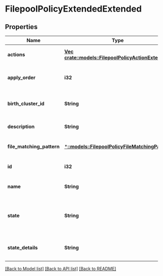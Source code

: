 # FilepoolPolicyExtendedExtended

## Properties
Name | Type | Description | Notes
------------ | ------------- | ------------- | -------------
**actions** | [**Vec <crate::models::FilepoolPolicyActionExtended>**](FilepoolPolicyActionExtended.md) | A list of actions to be taken for matching files | [optional] [default to null]
**apply_order** | **i32** | The order in which this policy should be applied (relative to other policies) | [optional] [default to null]
**birth_cluster_id** | **String** | The guid assigned to the cluster on which the account was created | [optional] [default to null]
**description** | **String** | A description for this policy | [optional] [default to null]
**file_matching_pattern** | [***::models::FilepoolPolicyFileMatchingPattern**](FilepoolPolicyFileMatchingPattern.md) | The file matching rules for this policy | [optional] [default to null]
**id** | **i32** | A unique identifier for this policy | [optional] [default to null]
**name** | **String** | A unique name for this policy | [optional] [default to null]
**state** | **String** | Indicates whether this policy is in a good state (\&quot;OK\&quot;) or disabled (\&quot;disabled\&quot;) | [optional] [default to null]
**state_details** | **String** | Gives further information to describe the state of this policy | [optional] [default to null]

[[Back to Model list]](../README.md#documentation-for-models) [[Back to API list]](../README.md#documentation-for-api-endpoints) [[Back to README]](../README.md)



